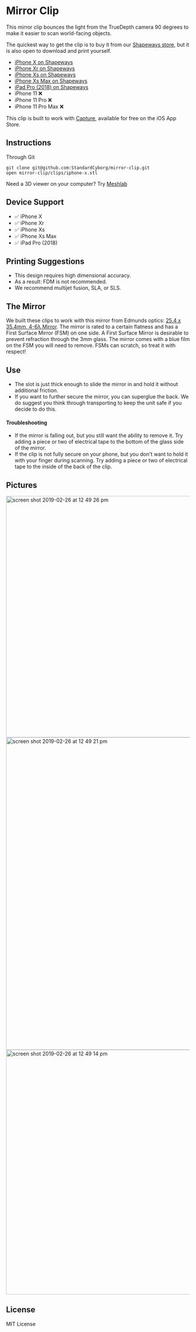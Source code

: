 # Mirror Clip

This mirror clip bounces the light from the TrueDepth camera 90 degrees to make it easier to scan world-facing objects.

The quickest way to get the clip is to buy it from our [Shapeways store](https://www.shapeways.com/shops/standard-cyborg), but it is also open to download and print yourself.

- [iPhone X on Shapeways](https://www.shapeways.com/product/PN4HNSTW9/mirror-clip-iphone-x)
- [iPhone Xr on Shapeways](https://www.shapeways.com/product/KRCQ943JP/mirror-clip-iphone-xr)
- [iPhone Xs on Shapeways](https://www.shapeways.com/product/5E64RCNW8/mirror-clip-iphone-xs)
- [iPhone Xs Max on Shapeways](https://www.shapeways.com/product/T5P8D6CJL/mirror-clip-iphone-xs-max)
- [iPad Pro (2018) on Shapeways](https://www.shapeways.com/product/C5YMEQT9T/mirror-clip-ipad-pro-2018)
- iPhone 11 :x:
- iPhone 11 Pro :x:
- iPhone 11 Pro Max :x:

This clip is built to work with [Capture](https://itunes.apple.com/us/app/capture-3d-scan-anything/id1444183458?mt=8), available for free on the iOS App Store.

## Instructions

Through Git
```
git clone git@github.com:StandardCyborg/mirror-clip.git
open mirror-clip/clips/iphone-x.stl
```

Need a 3D viewer on your computer? Try [Meshlab](http://www.meshlab.net/)

## Device Support
- :white_check_mark: iPhone X
- :white_check_mark: iPhone Xr
- :white_check_mark: iPhone Xs
- :white_check_mark: iPhone Xs Max
- :white_check_mark: iPad Pro (2018)

## Printing Suggestions
- This design requires high dimensional accuracy.
- As a result: FDM is not recommended.
- We recommend multijet fusion, SLA, or SLS.

## The Mirror
We built these clips to work with this mirror from Edmunds optics: [25.4 x 35.4mm, 4-6λ Mirror](https://www.edmundoptics.com/p/254-x-354mm-4-6lambda-mirror/26617/). The mirror is rated to a certain flatness and has a First Surface Mirror (FSM) on one side. A First Surface Mirror is desirable to prevent refraction through the 3mm glass. The mirror comes with a blue film on the FSM you will need to remove. FSMs can scratch, so treat it with respect!

## Use
- The slot is just thick enough to slide the mirror in and hold it without additional friction.
- If you want to further secure the mirror, you can superglue the back. We do suggest you think through transporting to keep the unit safe if you decide to do this.

#### Troubleshooting
- If the mirror is falling out, but you still want the ability to remove it. Try adding a piece or two of electrical tape to the bottom of the glass side of the mirror.
- If the clip is not fully secure on your phone, but you don't want to hold it with your finger during scanning. Try adding a piece or two of electrical tape to the inside of the back of the clip.

## Pictures
<img width="659" alt="screen shot 2019-02-26 at 12 49 26 pm" src="https://user-images.githubusercontent.com/891664/53445245-fb0fca00-39c4-11e9-9f9c-1f91777fca90.png">
<img width="853" alt="screen shot 2019-02-26 at 12 49 21 pm" src="https://user-images.githubusercontent.com/891664/53445246-fb0fca00-39c4-11e9-9f9f-838500ff8ca3.png">
<img width="668" alt="screen shot 2019-02-26 at 12 49 14 pm" src="https://user-images.githubusercontent.com/891664/53445248-fb0fca00-39c4-11e9-81b9-80c9327dfc4c.png">



## License
MIT License
